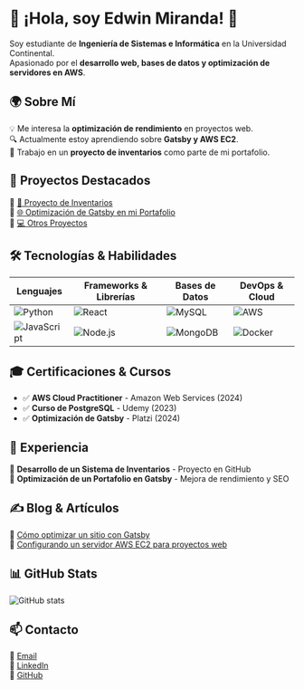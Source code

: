 # 👋 ¡Hola, soy Edwin Miranda! 🚀  

Soy estudiante de **Ingeniería de Sistemas e Informática** en la Universidad Continental.  
Apasionado por el **desarrollo web, bases de datos y optimización de servidores en AWS**.  

## 🌍 Sobre Mí  
💡 Me interesa la **optimización de rendimiento** en proyectos web.  
🔍 Actualmente estoy aprendiendo sobre **Gatsby y AWS EC2**.  
🎯 Trabajo en un **proyecto de inventarios** como parte de mi portafolio.  

## 🚀 Proyectos Destacados  
🔹 [📌 Proyecto de Inventarios](https://github.com/tu-usuario/proyecto-inventarios)  
🔹 [🌐 Optimización de Gatsby en mi Portafolio](https://github.com/tu-usuario/optimizacion-gatsby)  
🔹 [💻 Otros Proyectos](https://github.com/tu-usuario?tab=repositories)  

## 🛠 Tecnologías & Habilidades  
| Lenguajes   | Frameworks & Librerías | Bases de Datos  | DevOps & Cloud |
|-------------|----------------------|----------------|----------------|
| ![Python](https://img.shields.io/badge/-Python-blue?style=flat&logo=python) | ![React](https://img.shields.io/badge/-React-blue?style=flat&logo=react) | ![MySQL](https://img.shields.io/badge/-MySQL-orange?style=flat&logo=mysql) | ![AWS](https://img.shields.io/badge/-AWS-orange?style=flat&logo=amazon-aws) |
| ![JavaScript](https://img.shields.io/badge/-JavaScript-yellow?style=flat&logo=javascript) | ![Node.js](https://img.shields.io/badge/-Node.js-green?style=flat&logo=node.js) | ![MongoDB](https://img.shields.io/badge/-MongoDB-green?style=flat&logo=mongodb) | ![Docker](https://img.shields.io/badge/-Docker-blue?style=flat&logo=docker) |

## 🎓 Certificaciones & Cursos  
- ✅ **AWS Cloud Practitioner** - Amazon Web Services (2024)  
- ✅ **Curso de PostgreSQL** - Udemy (2023)  
- ✅ **Optimización de Gatsby** - Platzi (2024)  

## 💼 Experiencia  
🔹 **Desarrollo de un Sistema de Inventarios** - Proyecto en GitHub  
📌 **Optimización de un Portafolio en Gatsby** - Mejora de rendimiento y SEO  

## ✍ Blog & Artículos  
📝 [Cómo optimizar un sitio con Gatsby](https://medium.com/@tuusuario)  
📝 [Configurando un servidor AWS EC2 para proyectos web](https://dev.to/tuusuario)  

## 📊 GitHub Stats  
![GitHub stats](https://github-readme-stats.vercel.app/api?username=tu-usuario&show_icons=true&theme=radical)  

## 📫 Contacto  
📩 [Email](mailto:tuemail@ejemplo.com)  
💼 [LinkedIn](https://linkedin.com/in/tuusuario)  
🐙 [GitHub](https://github.com/tu-usuario)  
